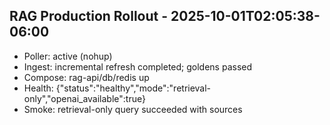 ## RAG Production Rollout - 2025-10-01T02:05:38-06:00
- Poller: active (nohup)
- Ingest: incremental refresh completed; goldens passed
- Compose: rag-api/db/redis up
- Health: {"status":"healthy","mode":"retrieval-only","openai_available":true}
- Smoke: retrieval-only query succeeded with sources
